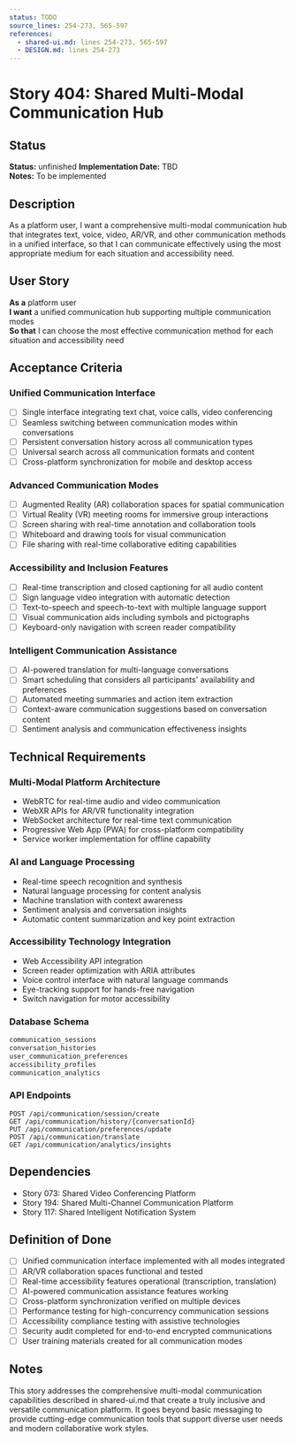 ```yaml
---
status: TODO
source_lines: 254-273, 565-597
references:
  - shared-ui.md: lines 254-273, 565-597
  - DESIGN.md: lines 254-273
---
```

# Story 404: Shared Multi-Modal Communication Hub

## Status
**Status:** unfinished
**Implementation Date:** TBD  
**Notes:** To be implemented

## Description

As a platform user, I want a comprehensive multi-modal communication hub that integrates text, voice, video, AR/VR, and other communication methods in a unified interface, so that I can communicate effectively using the most appropriate medium for each situation and accessibility need.

## User Story

**As a** platform user  
**I want** a unified communication hub supporting multiple communication modes  
**So that** I can choose the most effective communication method for each situation and accessibility need

## Acceptance Criteria

### Unified Communication Interface
- [ ] Single interface integrating text chat, voice calls, video conferencing
- [ ] Seamless switching between communication modes within conversations
- [ ] Persistent conversation history across all communication types
- [ ] Universal search across all communication formats and content
- [ ] Cross-platform synchronization for mobile and desktop access

### Advanced Communication Modes
- [ ] Augmented Reality (AR) collaboration spaces for spatial communication
- [ ] Virtual Reality (VR) meeting rooms for immersive group interactions
- [ ] Screen sharing with real-time annotation and collaboration tools
- [ ] Whiteboard and drawing tools for visual communication
- [ ] File sharing with real-time collaborative editing capabilities

### Accessibility and Inclusion Features
- [ ] Real-time transcription and closed captioning for all audio content
- [ ] Sign language video integration with automatic detection
- [ ] Text-to-speech and speech-to-text with multiple language support
- [ ] Visual communication aids including symbols and pictographs
- [ ] Keyboard-only navigation with screen reader compatibility

### Intelligent Communication Assistance
- [ ] AI-powered translation for multi-language conversations
- [ ] Smart scheduling that considers all participants' availability and preferences
- [ ] Automated meeting summaries and action item extraction
- [ ] Context-aware communication suggestions based on conversation content
- [ ] Sentiment analysis and communication effectiveness insights

## Technical Requirements

### Multi-Modal Platform Architecture
- WebRTC for real-time audio and video communication
- WebXR APIs for AR/VR functionality integration
- WebSocket architecture for real-time text communication
- Progressive Web App (PWA) for cross-platform compatibility
- Service worker implementation for offline capability

### AI and Language Processing
- Real-time speech recognition and synthesis
- Natural language processing for content analysis
- Machine translation with context awareness
- Sentiment analysis and conversation insights
- Automatic content summarization and key point extraction

### Accessibility Technology Integration
- Web Accessibility API integration
- Screen reader optimization with ARIA attributes
- Voice control interface with natural language commands
- Eye-tracking support for hands-free navigation
- Switch navigation for motor accessibility

### Database Schema
```sql
communication_sessions
conversation_histories
user_communication_preferences
accessibility_profiles
communication_analytics
```

### API Endpoints
```
POST /api/communication/session/create
GET /api/communication/history/{conversationId}
PUT /api/communication/preferences/update
POST /api/communication/translate
GET /api/communication/analytics/insights
```

## Dependencies
- Story 073: Shared Video Conferencing Platform
- Story 194: Shared Multi-Channel Communication Platform
- Story 117: Shared Intelligent Notification System

## Definition of Done
- [ ] Unified communication interface implemented with all modes integrated
- [ ] AR/VR collaboration spaces functional and tested
- [ ] Real-time accessibility features operational (transcription, translation)
- [ ] AI-powered communication assistance features working
- [ ] Cross-platform synchronization verified on multiple devices
- [ ] Performance testing for high-concurrency communication sessions
- [ ] Accessibility compliance testing with assistive technologies
- [ ] Security audit completed for end-to-end encrypted communications
- [ ] User training materials created for all communication modes

## Notes
This story addresses the comprehensive multi-modal communication capabilities described in shared-ui.md that create a truly inclusive and versatile communication platform. It goes beyond basic messaging to provide cutting-edge communication tools that support diverse user needs and modern collaborative work styles.
